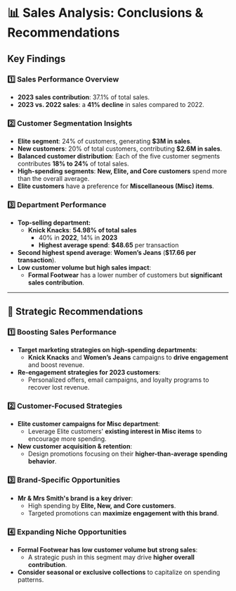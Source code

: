 # 📊 Sales Analysis: Conclusions & Recommendations  

## **Key Findings**  

### **1️⃣ Sales Performance Overview**  
- **2023 sales contribution**: 37.1% of total sales.  
- **2023 vs. 2022 sales**: a **41% decline** in sales compared to 2022.  

### **2️⃣ Customer Segmentation Insights**  
- **Elite segment**: 24% of customers, generating **$3M in sales**.  
- **New customers**: 20% of total customers, contributing **$2.6M in sales**.  
- **Balanced customer distribution**: Each of the five customer segments contributes **18% to 24%** of total sales.  
- **High-spending segments**: **New, Elite, and Core customers** spend more than the overall average.  
- **Elite customers** have a preference for **Miscellaneous (Misc) items**.  

### **3️⃣ Department Performance**  
- **Top-selling department:**  
  - **Knick Knacks**: **54.98% of total sales**  
    - 40% in **2022**, 14% in **2023**  
    - **Highest average spend**: **$48.65** per transaction  
- **Second highest spend average**: **Women’s Jeans** (**$17.66 per transaction**).  
- **Low customer volume but high sales impact**:  
  - **Formal Footwear** has a lower number of customers but **significant sales contribution**.  

---

## **🎯 Strategic Recommendations**  

### **1️⃣ Boosting Sales Performance**  
- **Target marketing strategies on high-spending departments**:  
  - **Knick Knacks** and **Women’s Jeans** campaigns to **drive engagement** and boost revenue.  
- **Re-engagement strategies for 2023 customers**:  
  - Personalized offers, email campaigns, and loyalty programs to recover lost revenue.  

### **2️⃣ Customer-Focused Strategies**  
- **Elite customer campaigns for Misc department**:  
  - Leverage Elite customers' **existing interest in Misc items** to encourage more spending.  
- **New customer acquisition & retention**:  
  - Design promotions focusing on their **higher-than-average spending behavior**.  

### **3️⃣ Brand-Specific Opportunities**  
- **Mr & Mrs Smith's brand is a key driver**:  
  - High spending by **Elite, New, and Core customers**.  
  - Targeted promotions can **maximize engagement with this brand**.  

### **4️⃣ Expanding Niche Opportunities**  
- **Formal Footwear has low customer volume but strong sales**:  
  - A strategic push in this segment may drive **higher overall contribution**.  
- **Consider seasonal or exclusive collections** to capitalize on spending patterns.  
